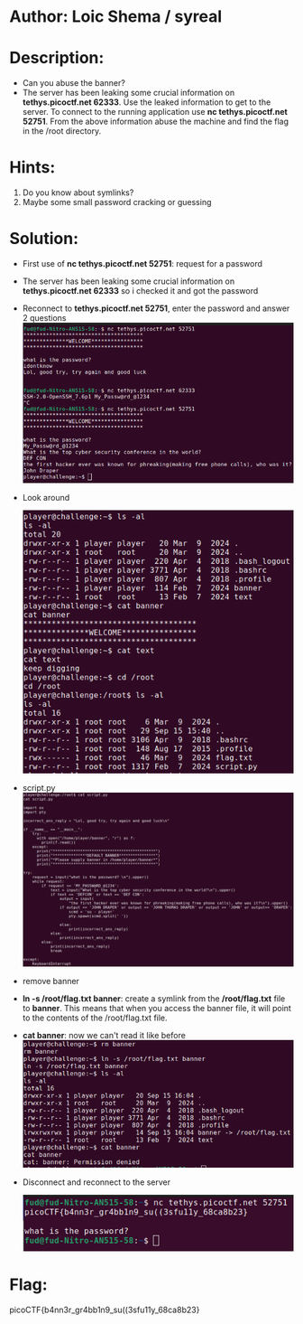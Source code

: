 # Author: Loic Shema / syreal

# Description:
- Can you abuse the banner?
- The server has been leaking some crucial information on **tethys.picoctf.net 62333**. Use the leaked information to get to the server. To connect to the running application use **nc tethys.picoctf.net 52751**. From the above information abuse the machine and find the flag in the /root directory.

# Hints:
1. Do you know about symlinks?
2. Maybe some small password cracking or guessing

# Solution:
- First  use of **nc tethys.picoctf.net 52751**: request for a password
- The server has been leaking some crucial information on **tethys.picoctf.net 62333** so i checked it and got the password
- Reconnect to **tethys.picoctf.net 52751**, enter the password and answer 2 questions
![alt text](image-11.png)

- Look around

    ![alt text](image-12.png)

- script.py
![alt text](image-13.png)

- remove banner
- **ln -s /root/flag.txt banner**: create a symlink from the **/root/flag.txt** file to **banner**. This means that when you access the banner file, it will point to the contents of the /root/flag.txt file.
- **cat banner**: now we can't read it like before
![alt text](image-15.png)

- Disconnect and reconnect to the server

    ![alt text](image-14.png)

# Flag:
picoCTF{b4nn3r_gr4bb1n9_su((3sfu11y_68ca8b23}
